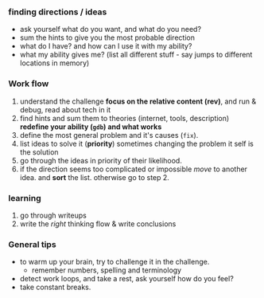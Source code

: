 
### finding directions / ideas
* ask yourself what do you want, and what do you need?
* sum the hints to give you the most probable direction
* what do I have? and how can I use it with my ability?
* what my ability gives me? (list all different stuff - say jumps to different locations in memory)

### Work flow
1. understand the challenge
	**focus on the relative content (rev)**, and run & debug, read about tech in it
2. find hints and sum them to theories
	(internet, tools, description) **redefine your ability (`gdb`) and what works**
3. define the most general problem and it's causes (`fix`). 
4. list ideas to solve it (**priority**)
	sometimes changing the problem it self is the solution
5. go through the ideas in priority of their likelihood.
6. if the direction seems too complicated or impossible *move* to another idea. and **sort** the list. otherwise go to step 2.

### learning
1. go through writeups
2. write the *right* thinking flow & write conclusions

### General tips
* to warm up your brain, try to challenge it in the challenge.
	* remember numbers, spelling and terminology
* detect work loops, and take a rest, ask yourself how do you feel?
* take constant breaks.